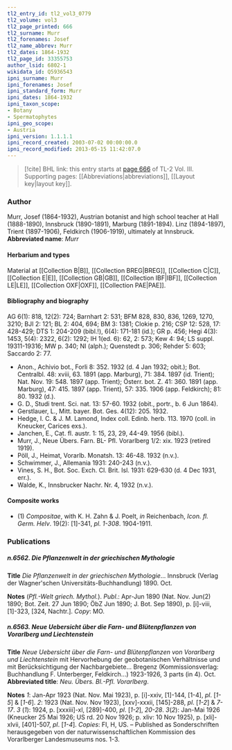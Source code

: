 ```yaml
---
tl2_entry_id: tl2_vol3_0779
tl2_volume: vol3
tl2_page_printed: 666
tl2_surname: Murr
tl2_forenames: Josef
tl2_name_abbrev: Murr
tl2_dates: 1864-1932
tl2_page_id: 33355753
author_lsid: 6802-1
wikidata_id: Q5936543
ipni_surname: Murr
ipni_forenames: Josef
ipni_standard_form: Murr
ipni_dates: 1864-1932
ipni_taxon_scope: 
- Botany
- Spermatophytes
ipni_geo_scope: 
- Austria
ipni_version: 1.1.1.1
ipni_record_created: 2003-07-02 00:00:00.0
ipni_record_modified: 2013-05-15 11:42:07.0
---
```



> [!cite] BHL link: this entry starts at [page 666](https://www.biodiversitylibrary.org/page/33355753) of TL-2 Vol. III.
> Supporting pages: [[Abbreviations|abbreviations]], [[Layout key|layout key]].

### Author

Murr, Josef (1864-1932), Austrian botanist and high school teacher at Hall (1888-1890), Innsbruck (1890-1891), Marburg (1891-1894). Linz (1894-1897), Trient (1897-1906), Feldkirch (1906-1919), ultimately at Innsbruck. 
**Abbreviated name**: *Murr*

#### Herbarium and types

Material at [[Collection B|B]], [[Collection BREG|BREG]], [[Collection C|C]], [[Collection E|E]], [[Collection GB|GB]], [[Collection IBF|IBF]], [[Collection LE|LE]], [[Collection OXF|OXF]], [[Collection PAE|PAE]].

#### Bibliography and biography

AG 6(1): 818, 12(2): 724; Barnhart 2: 531; BFM 828, 830, 836, 1269, 1270, 3210; BJI 2: 121; BL 2: 404, 694; BM 3: 1381; Clokie p. 216; CSP 12: 528, 17: 428-429; DTS 1: 204-209 (bibl.!), 6(4): 171-181 (id.); GR p. 456; Hegi 4(3): 1453, 5(4): 2322, 6(2): 1292; IH 1(ed. 6): 62, 2: 573; Kew 4: 94; LS suppl. 19311-19316; MW p. 340; NI (alph.); Quenstedt p. 306; Rehder 5: 603; Saccardo 2: 77.
- Anon., Achivio bot., Forli 8: 352. 1932 (d. 4 Jan 1932; obit.); Bot. Centralbl. 48: xviii, 63. 1891 (app. Marburg), 71: 384. 1897 (id. Trient); Nat. Nov. 19: 548. 1897 (app. Trient); Österr. bot. Z. 41: 360. 1891 (app. Marburg), 47: 415. 1897 (app. Trient), 57: 335. 1906 (app. Feldkirch); 81: 80. 1932 (d.).
- G. D., Studi trent. Sci. nat. 13: 57-60. 1932 (obit., portr., b. 6 Jun 1864).
- Gerstlauer, L., Mitt. bayer. Bot. Ges. 4(12): 205. 1932.
- Hedge, I. C. & J. M. Lamond, Index coll. Edinb. herb. 113. 1970 (coll. in Kneucker, Carices exs.).
- Janchen, E., Cat. fl. austr. 1: 15, 23, 29, 44-49. 1956 (bibl.).
- Murr, J., Neue Übers. Farn. BL- Pfl. Vorarlberg 1/2: xix. 1923 (retired 1919).
- Pöll, J., Heimat, Vorarlb. Monatsh. 13: 46-48. 1932 (n.v.).
- Schwimmer, J., Allemania 1931: 240-243 (n.v.).
- Vines, S. H., Bot. Soc. Exch. Cl. Brit. Isl. 1931: 629-630 (d. 4 Dec 1931, err.).
- Walde, K., Innsbrucker Nachr. Nr. 4, 1932 (n.v.).

#### Composite works

- (1) *Compositae*, with K. H. Zahn & J. Poelt, *in* Reichenbach, *Icon. fl. Germ. Helv*. 19(2): \[1\]-341, *pl. 1-308*. 1904-1911.

### Publications

##### n.6562. Die Pflanzenwelt in der griechischen Mythologie

**Title**
*Die Pflanzenwelt in der griechischen Mythologie*... Innsbruck (Verlag der Wagner'schen Universitäts-Buchhandlung) 1890. Oct.

**Notes**
(*Pfl.-Welt griech. Mythol.*).
*Publ*.: Apr-Jun 1890 (Nat. Nov. Jun(2) 1890; Bot. Zeit. 27 Jun 1890; ÖbZ Jun 1890; J. Bot. Sep 1890), p. \[i\]-viii, \[1\]-323, \[324, Nachtr.\]. *Copy*: MO.

##### n.6563. Neue Uebersicht über die Farn- und Blütenpflanzen von Vorarlberg und Liechtenstein

**Title**
*Neue Uebersicht über die Farn- und Blütenpflanzen von Vorarlberg und Liechtenstein* mit Hervorhebung der geobotanischen Verhältnisse und mit Berücksichtigung der Nachbargebiete... Bregenz (Kommissionsverlag: Buchhandlung F. Unterberger, Feldkirch...) 1923-1926, 3 parts (in 4). Oct.
**Abbreviated title**: *Neu. Übers. Bl.-Pfl. Vorarlberg*.

**Notes**
*1*: Jan-Apr 1923 (Nat. Nov. Mai 1923), p. \[i\]-xxiv, \[1\]-144, \[1-4\], *pl*. \[*1-5*\] & \[*1-6*\].
*2*: 1923 (Nat. Nov. Nov 1923), \[xxv\]-xxxii, \[145\]-288, *pl*. \[*1-2*\] & *7-17*.
*3* (*1*): 1924, p. \[xxxiii\]-xl, \[289\]-400, *pl*. \[*1-2*\], *20-28*.
*3*(*2*): Jan-Mai 1926 (Kneucker 25 Mai 1926; US rd. 20 Nov 1926; p. xliv: 10 Nov 1925), p. \[xli\]-xlvii, \[401\]-507, *pl*. \[*1-4*\].
*Copies*: FI, H, US. – Published as Sonderschriften herausgegeben von der naturwissenschaftlichen Kommission des Vorarlberger Landesmuseums nos. 1-3.

